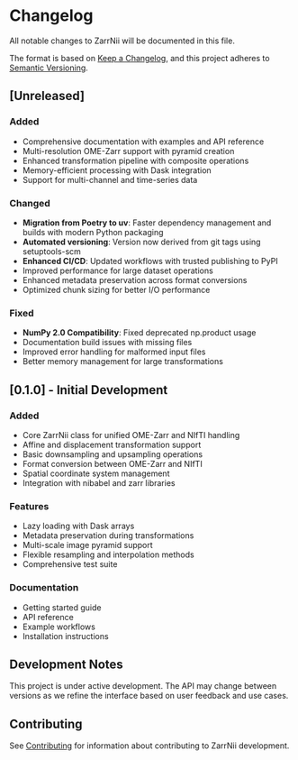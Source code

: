 # Changelog

All notable changes to ZarrNii will be documented in this file.

The format is based on [Keep a Changelog](https://keepachangelog.com/en/1.0.0/),
and this project adheres to [Semantic Versioning](https://semver.org/spec/v2.0.0.html).

## [Unreleased]

### Added
- Comprehensive documentation with examples and API reference
- Multi-resolution OME-Zarr support with pyramid creation
- Enhanced transformation pipeline with composite operations
- Memory-efficient processing with Dask integration
- Support for multi-channel and time-series data

### Changed
- **Migration from Poetry to uv**: Faster dependency management and builds with modern Python packaging
- **Automated versioning**: Version now derived from git tags using setuptools-scm
- **Enhanced CI/CD**: Updated workflows with trusted publishing to PyPI
- Improved performance for large dataset operations
- Enhanced metadata preservation across format conversions
- Optimized chunk sizing for better I/O performance

### Fixed
- **NumPy 2.0 Compatibility**: Fixed deprecated np.product usage
- Documentation build issues with missing files
- Improved error handling for malformed input files
- Better memory management for large transformations

## [0.1.0] - Initial Development

### Added
- Core ZarrNii class for unified OME-Zarr and NIfTI handling
- Affine and displacement transformation support
- Basic downsampling and upsampling operations
- Format conversion between OME-Zarr and NIfTI
- Spatial coordinate system management
- Integration with nibabel and zarr libraries

### Features
- Lazy loading with Dask arrays
- Metadata preservation during transformations
- Multi-scale image pyramid support
- Flexible resampling and interpolation methods
- Comprehensive test suite

### Documentation
- Getting started guide
- API reference
- Example workflows
- Installation instructions

## Development Notes

This project is under active development. The API may change between versions as we refine the interface based on user feedback and use cases.

## Contributing

See [Contributing](contributing.md) for information about contributing to ZarrNii development.
